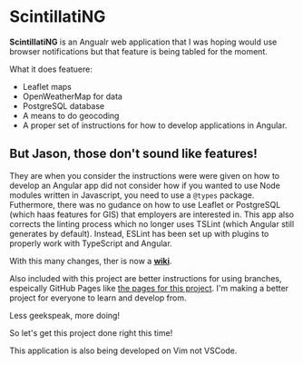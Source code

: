 # ScintillatiNG

**ScintillatiNG** is an Angualr web application that I was hoping would use browser notifications but that feature is being tabled for the moment.

What it does featuere:

* Leaflet maps
* OpenWeatherMap for data
* PostgreSQL database
* A means to do geocoding
* A proper set of instructions for how to develop applications in Angular.

## But Jason, those don't sound like features!

They are when you consider the instructions were were given on how to develop an Angular app did not consider how if you wanted to use Node modules written in Javascript, you need to use a `@types` package.
Futhermore, there was no gudance on how to use Leaflet or PostgreSQL (which haas features for GIS) that employers are interested in.
This app also corrects the linting process which no longer uses TSLint (which Angular still generates by default). Instead, ESLint has been set up with plugins to properly work with TypeScript and Angular.

With this many changes, ther is now a [**wiki**](https://github.com/jrcharney/ScintillatiNG/wiki).

Also included with this project are better instructions for using branches, espeically GitHub Pages like [the pages for this project](https://jrcharney.github.io/ScintillatiNG).
I'm making a better project for everyone to learn and develop from.

Less geekspeak, more doing!

So let's get this project done right this time!


This application is also being developed on Vim not VSCode.

